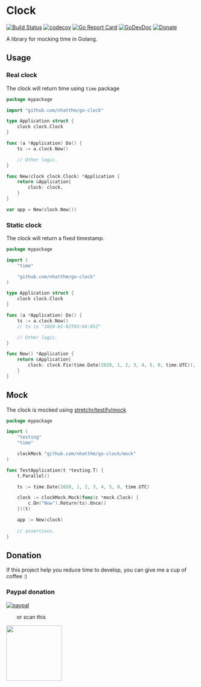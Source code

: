 # Clock

[![Build Status](https://github.com/nhatthm/go-clock/actions/workflows/test.yaml/badge.svg)](https://github.com/nhatthm/go-clock/actions/workflows/test.yaml)
[![codecov](https://codecov.io/gh/nhatthm/go-clock/branch/master/graph/badge.svg?token=eTdAgDE2vR)](https://codecov.io/gh/nhatthm/go-clock)
[![Go Report Card](https://goreportcard.com/badge/github.com/nhatthm/httpmock)](https://goreportcard.com/report/github.com/nhatthm/httpmock)
[![GoDevDoc](https://img.shields.io/badge/dev-doc-00ADD8?logo=go)](https://pkg.go.dev/github.com/nhatthm/go-clock)
[![Donate](https://img.shields.io/badge/Donate-PayPal-green.svg)](https://www.paypal.com/donate/?hosted_button_id=PJZSGJN57TDJY)

A library for mocking time in Golang.

## Usage

### Real clock

The clock will return time using `time` package

```go
package mypackage

import "github.com/nhatthm/go-clock"

type Application struct {
	clock clock.Clock
}

func (a *Application) Do() {
	ts := a.clock.Now()

	// Other logic.
}

func New(clock clock.Clock) *Application {
	return &Application{
		clock: clock,
	}
}

var app = New(clock.New())
```

### Static clock

The clock will return a fixed timestamp.

```go
package mypackage

import (
	"time"

	"github.com/nhatthm/go-clock"
)

type Application struct {
	clock clock.Clock
}

func (a *Application) Do() {
	ts := a.clock.Now()
	// ts is "2020-01-02T03:04:05Z"

	// Other logic.
}

func New() *Application {
	return &Application{
		clock: clock.Fix(time.Date(2020, 1, 2, 3, 4, 5, 0, time.UTC)),
	}
}
```

## Mock

The clock is mocked using [stretchr/testify/mock](https://github.com/stretchr/testify#mock-package)

```go
package mypackage

import (
	"testing"
	"time"

	clockMock "github.com/nhatthm/go-clock/mock"
)

func TestApplication(t *testing.T) {
	t.Parallel()

	ts := time.Date(2020, 1, 2, 3, 4, 5, 0, time.UTC)

	clock := clockMock.Mock(func(c *mock.Clock) {
		c.On("Now").Return(ts).Once()
	})(t)

	app := New(clock)
	
	// assertions.
}
```

## Donation

If this project help you reduce time to develop, you can give me a cup of coffee :)

### Paypal donation

[![paypal](https://www.paypalobjects.com/en_US/i/btn/btn_donateCC_LG.gif)](https://www.paypal.com/donate/?hosted_button_id=PJZSGJN57TDJY)

&nbsp;&nbsp;&nbsp;&nbsp;&nbsp;&nbsp;&nbsp;or scan this

<img src="https://user-images.githubusercontent.com/1154587/113494222-ad8cb200-94e6-11eb-9ef3-eb883ada222a.png" width="147px" />
